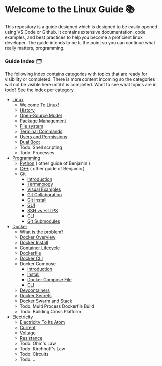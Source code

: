 # Welcome to the Linux Guide 📚

This repository is a guide designed which is designed to be easily opened using VS Code or Github. It contains extensive documentation, code examples, and best practices to help you become a proficient linux developer. The guide intends to be to the point so you can continue what really matters, programming.

### Guide Index 🗂️

The following index contains categories with topics that are ready for visibility or completed. There is more content incoming so the categories will not be visible here until it is completed. Want to see what topics are in todo? See the index per category.

- [Linux](./guide/linux/_index.md)
  - [Welcome To Linux!](./guide/linux/about.md)
  - [History](./guide/linux/history.md)
  - [Open-Source Model](./guide/linux/opensource_model.md)
  - [Package Management](./guide/linux/package_management.md)
  - [File system](./guide/linux/file_system.md)
  - [Terminal Commands](./guide/linux/terminal.md)
  - [Users and Permissions](./guide/linux/users_and_permissions.md)
  - [Dual Boot](./guide/linux/dual_boot.md)
  - Todo: Shell scripting
  - Todo: Processes
- [Programming](README.md)
  - [Python](https://github.com/BenjaminYde/Python-Guide) ( other guide of Benjamin )
  - [C++](https://github.com/BenjaminYde/CPlusPlus-Guide) ( other guide of Benjamin )
  - [Git](README.md)
    - [Introduction](./guide/git/introduction.md)
    - [Terminology](./guide/git/terminology.md)
    - [Visual Examples](./guide/git/visual_examples.md)
    - [Git Collaboration](./guide/git/git_conventions.md)
    - [Git Install](./guide/git/git_install.md)
    - [GUI](./guide/git/gui.md)
    - [SSH vs HTTPS](./guide/git/ssh_vs_https.md)
    - [CLI](./guide/git/cli.md)
    - [Git Submodules](./guide/git/git_submodules.md)
- [Docker](README.md)
  - [What is the problem?](./guide/docker/what_is_the_problem.md)
  - [Docker Overview](./guide/docker/docker_overview.md)
  - [Docker Install](./guide/docker/docker_install.md)
  - [Container Lifecycle](./guide/docker/container_lifecyle.md)
  - [Dockerfile](./guide/docker/docker_file.md)
  - [Docker CLI](./guide/docker/docker_cli.md)
  - Docker Compose
    - [Introduction](./guide/docker/docker_compose/introduction.md)
    - [Install](./guide/docker/docker_compose/install.md)
    - [Docker Compose File](./guide/docker/docker_compose/compose_file.md)
    - [CLI](./guide/docker/docker_compose/cli.md)
  - [Devcontainers](./guide/docker/docker_devcontainer.md)
  - [Docker Secrets](./guide/docker/docker_secrets.md)
  - [Docker Swarm and Stack](./guide/docker/docker_stack.md)
  - Todo: Multi Process Dockerfile Build
  - Todo: Building Cross Platform
- [Electricity](./guide/electricity/_index.md)
  - [Electricity To Its Atom](./guide/electricity/electricity_to_its_atom.md)
  - [Current](./guide/electricity/current.md)
  - [Voltage](./guide/electricity/voltage.md)
  - [Resistance](./guide/electricity/resistance.md)
  - Todo: Ohm's Law
  - Todo: Kirchhoff's Law
  - Todo: Circuits
  - Todo: ...